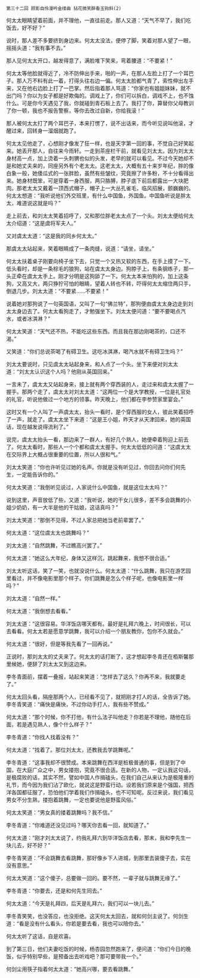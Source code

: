     第三十二回 顾影自怜漫吟金缕曲 拈花微笑醉看玉钩斜(2) 

   何太太眼睛望着前面，并不理他，一直往前走。那人又道：“天气不早了，我们吃饭去，好不好？”

   说时，那人差不多要挤到身边来。何太太没法，便停了脚，笑着对那人望了一眼，摇摇头道：“我有事不去。”

   那人见何太太开口，越发得意了，满脸堆下笑来，弯着腰道：“不要紧！”

   何太太等他脸就得近了，冷不防伸出手来，啪的一声，在那人左脸上打了一个耳巴子。那人万不料有此一着，打得头往右边一偏。何太太脸都气青了，索性伸出左手来，又在他右边脸上打了一巴掌。然后指着那人骂道：“你家也有姐姐妹妹，就不出门吗？你以为女子都是好欺侮的。调戏上了，你们可以拆白，调戏不上，也不蚀什么。可是你今天遇见了我，你就碰到青石板上去了。我打了你，算替你父母教训了你一顿，我也不报告警察，等你去改过自新，你给我滚！”

   那人被何太太打了两个耳巴子，本来打愣了，说不出话来，而今听见说叫他滚，才醒过来，回转身一溜烟就跑了。

   何太太见他走了，心想刚才像发了狂一样，也是天字第一回的事，不觉自己好笑起来。她丢开那人，自往来今雨轩。一走到茶座栏干前，就看见刘太太。因为刘太太身材高一点，加上烫着一头刺猬也似的头发，老早的就可以看见。不过今天她却不是和她丈夫来的，同座另外有个老太太。这老太太，大概有五十来岁年纪，胖的像白象一般，她倭瓜式的一张胖脸，虽然有些皱纹，究竟擦了许多粉，不十分看得出来。她身材既笨，可是穿着一身西服，两只胳膊，脖子底下前后都露出一大块肥肉。那老太太又戴着一顶西式帽子，帽子上一大丛孔雀毛，临风招展，颤巍巍的。何太太想道：“我听说他们外交班里，有什么中国鱼，外国鱼。中国鱼听说是胖太太，难道说这就是吗？”

   走上前去，和刘太太笑着招呼了，又和那位胖老太太点了一个头。刘太太便给何太太介绍道：“这是虞将军夫人。”

   又对虞太太道：“这是我的同乡何太太。”

   那虞太太站起来，笑着眼睛成了一条肉缝，说道：“请坐，请坐。”

   何太太扶着桌子刚要向椅子坐下去，只觉一个又热又软的东西，在手上摸了一下。低头看时，却是一条棕毛的狼狗，站在虞太太身边。狗脖子上，有条钢练子，那一头正牵在虞太太手上。刚才分明是这狗舔了一下。何太太本来怕狗的，加上这条狗，又高又大，两只狰狞可怕的眼睛，望着人转也不转，吓得何太太缩住两只手，倒退几步。刘太太道：“不要紧……不要紧！”

   说着她对那狗说了一句英国语，又叫了一句“佛兰特”，那狗便由虞太太身边走到刘太太身边去了。何太太看狗走了，才勉强坐下。刘太太便问道：“要不要喝点汽水，或者冰淇淋？”

   何太太笑道：“天气还不热，不能吃这些东西。而且我在那边刚喝茶的，口还不渴。”

   又笑道：“你们总说茶喝了有碍卫生。这吃冰淇淋，喝汽水就不有碍卫生吗？”

   刘太太要说时，只见虞太太站起身来，和人点了一个头。坐下来便对刘太太道：“刘太太认识这个人吗？他刚从英国回来。”

   一言未了，虞太太又站起身来，接上就有两个穿西装的人，走过来和虞太太握了一握手。那两个走了，虞太太对刘太太道：“这两位一个是大学教授，一位是礼官处的礼官，听说他做过一个地方的领事。昨天晚上，他们都在李参赞家里宴会。”

   这时又有一个人叫了一声虞太太，抬头一看时，是个穿西服的女人，彼此笑着招呼了一声，就走了。虞太太坐下来道：“这是王小姐，昨天才从天津回来，她的英国话，现在越发说得流利了。”

   说完，虞太太抬头一看，那边来了一群人，有好几个熟人，她便牵着狗迎上前去了。何太太看时，那些人一个个都和虞太太握手。何太太低低的问道：“这虞太太在交际界上大概占很重要的位置，所以人很和气。”

   刘太太笑道：“你也许听见过她的名声。你就是没有听见过，你回去问你们何先生，一定能告诉你的。”

   何太太笑道：“我倒听见说过，人家说什么中国鱼，就是这位太太吗？”

   说到这里，声音放低了些，又道：“我听说，她的干女儿很多，差不多会跳舞的小姐少奶奶，有一大半是他的干姑娘，这话真吗？”

   刘太太笑道：“那倒不见得，不过人家总把她当老前辈罢了。”

   何太太道：“这位虞太太也跳舞吗？”

   刘太太道：“自然跳舞，不过瞧高兴罢了。”

   何太太道：“她这么大年纪，身体又这样沉，跳起舞来，我想不很合适。”

   刘太太听这话，笑了一笑，也就没说什么。何太太道：“什么跳舞，我只在游艺园里看过，并不像电影里那个样子。你们跳舞是怎么个样子呢，也像电影里一样吗？”

   刘太太道：“自然一样。”

   何太太道：“我倒想去看看。”

   刘太太道：“这很容易。华洋饭店哪天都有。最好是礼拜六晚上，时间很长，可以去看看。何太太若是愿意学跳舞，我可以介绍一个朋友教你，包你不久就会。”

   何太太道：“很好，但是等我先看了一回再说。”

   正说时，那刘太太的丈夫来了。何太太的话打断了，这才想起李冬青还在栢斯馨那里候她，便辞了刘太太又到这边来。

   李冬青面前，摆着一叠报，站起来笑道：“怎样去了这久？你再不来，我就要走了。”

   何太太回头看，隔座那两个人，已经看不见了，就把刚才打人的话，全告诉了她。李冬青笑道：“痛快是痛快，不过你动手打人，我有些不赞成。”

   何太太道：“那个时候，你不打他，有什么法子叫他走？你若是不理他，随他在后面，若是遇见熟人，像个什么样子？”

   李冬青道：“你找人找着没有？”

   何太太道：“找着了。那位刘太太，还教我去学跳舞呢。”

   李冬青道：“这事我却不很赞成。本来跳舞在西洋是桩极普通的事，但是到了中国，在大庭广众之中，男女搂抱，究竟不很合适。在新的人物，一定认我这句话，是极腐败的话，其实不然，譬如中国人作揖磕头，在我们自己从来认为是极隆重的礼节，而今因为我们沾了欧化，就说这是野蛮行动。设若我们原来是个强国，把西洋各国都征服了，恐怕他们学着我们作揖磕头，也不可知呢。反过来说，我们看见男女不分生熟，搂抱着跳舞，一定也要说他是野蛮风俗。”

   何太太笑道：“男女真的搂着跳舞吗？我不信。”

   李冬青道：“你难道还没见过吗？哪天你去看一回，就知道了。”

   何太太道：“刚才刘太太说了，约我礼拜六到华洋饭店去看，那末，我和李先生一块儿去，好不好？”

   李冬青笑道：“不会跳舞去看跳舞，那好像乡下人进城，到那里去装傻子去，实在没有意思。”

   何太太笑道：“这个傻子，总要做一回的。要不然，一辈子就与跳舞无缘了。”

   李冬青道：“你要去，还是和何先生同去。”

   何太太道：“今天是礼拜四，后天是礼拜六，我们可以一块儿去。”

   李冬青笑笑，也没答应，也没拒绝。这天何太太回去，就和何剑主说了。何剑生道：“看是没有什么看头，你若是要去看，我也可以陪你去。”

   何太太听了这话，自是欢喜。

   到了第三日，他们夫妻吃饭的时候，杨杏园忽然跑来了，便问道：“你们今日的晚饭，似乎特别早些，是预备出去听戏吧？那可要带我一个。”

   何剑尘用筷子指着何太太道：“她高兴哪，要去看跳舞。”

